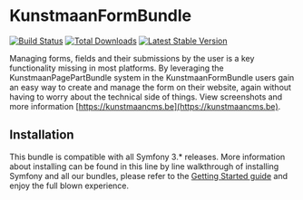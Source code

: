 # KunstmaanFormBundle

[![Build Status](https://github.com/Kunstmaan/KunstmaanBundlesCMS/actions/workflows/ci.yml/badge.svg)](https://github.com/Kunstmaan/KunstmaanBundlesCMS/actions)
[![Total Downloads](https://poser.pugx.org/kunstmaan/form-bundle/downloads.png)](https://packagist.org/packages/kunstmaan/form-bundle)
[![Latest Stable Version](https://poser.pugx.org/kunstmaan/form-bundle/v/stable.png)](https://packagist.org/packages/kunstmaan/form-bundle)

Managing forms, fields and their submissions by the user is a key functionality missing in most platforms. By leveraging the KunstmaanPagePartBundle system in the KunstmaanFormBundle users gain an easy way to create and manage the form on their website, again without having to worry about the technical side of things. View screenshots and more information [https://kunstmaancms.be](https://kunstmaancms.be).

## Installation

This bundle is compatible with all Symfony 3.* releases. More information about installing can be found in this line by line walkthrough of installing Symfony and all our bundles, please refer to the [Getting Started guide](https://kunstmaanbundlescms.readthedocs.io/en/stable/installation/) and enjoy the full blown experience.

